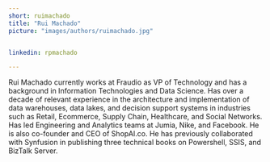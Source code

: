 ```yaml
---
short: ruimachado
title: "Rui Machado"
picture: "images/authors/ruimachado.jpg"


linkedin: rpmachado

---
```


Rui Machado currently works at Fraudio as VP of Technology and has a background in Information Technologies and Data Science. Has over a decade of relevant experience in the architecture and implementation of data warehouses, data lakes, and decision support systems in industries such as Retail, Ecommerce, Supply Chain, Healthcare, and Social Networks. Has led Engineering and Analytics teams at Jumia, Nike, and Facebook. He is also co-founder and CEO of ShopAI.co. He has previously collaborated with Synfusion in publishing three technical books on Powershell, SSIS, and BizTalk Server.
